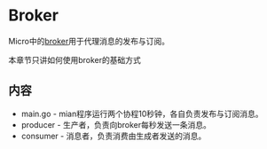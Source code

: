 # Broker

Micro中的[broker](https://godoc.org/github.com/micro/go-micro/broker#Broker)用于代理消息的发布与订阅。

本章节只讲如何使用broker的基础方式

## 内容

- main.go - mian程序运行两个协程10秒钟，各自负责发布与订阅消息。
- producer - 生产者，负责向broker每秒发送一条消息。
- consumer - 消息者，负责消费由生成者发送的消息。
